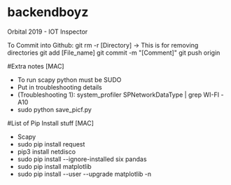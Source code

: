 # backendboyz
Orbital 2019 - IOT Inspector 

To Commit into Github:
git rm -r [Directory] -> This is for removing directories
git add [File_name]
git commit -m "[Comment]"
git push origin



#Extra notes [MAC]
- To run scapy python must be SUDO  
- Put in troubleshooting details
- (Troubleshooting 1): system_profiler SPNetworkDataType | grep WI-FI -A10
- sudo python save_picf.py

#List of Pip Install stuff [MAC]
- Scapy
- sudo pip install request
- pip3 install netdisco
- sudo pip install --ignore-installed six pandas
- sudo pip install matplotlib
- sudo pip install --user --upgrade matplotlib 
-n 
